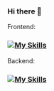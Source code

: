 ### Hi there 👋

<!--
**Dawideg/Dawideg** is a ✨ _special_ ✨ repository because its `README.md` (this file) appears on your GitHub profile.

Here are some ideas to get you started:

- 🔭 I’m currently working on ...
- 🌱 I’m currently learning ...
- 👯 I’m looking to collaborate on ...
- 🤔 I’m looking for help with ...
- 💬 Ask me about ...
- 📫 How to reach me: ...
- 😄 Pronouns: ...
- ⚡ Fun fact: ...
-->

Frontend: 
### [![My Skills](https://skillicons.dev/icons?i=js,html,css,react)](https://skillicons.dev)
Backend: 
### [![My Skills](https://skillicons.dev/icons?i=dotnet,cs,mysql,php,postgres)](https://skillicons.dev)






